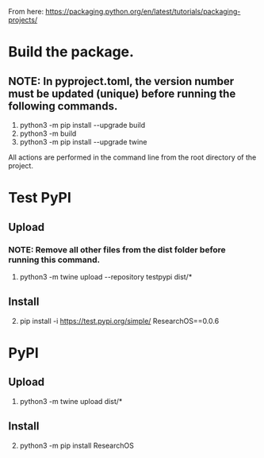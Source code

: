 From here: https://packaging.python.org/en/latest/tutorials/packaging-projects/
# Build the package.
## NOTE: In pyproject.toml, the version number must be updated (unique) before running the following commands.
1. python3 -m pip install --upgrade build
2. python3 -m build
3. python3 -m pip install --upgrade twine

All actions are performed in the command line from the root directory of the project.

# Test PyPI
## Upload
### NOTE: Remove all other files from the dist folder before running this command.
1. python3 -m twine upload --repository testpypi dist/*
## Install
<!-- 2. python3 -m pip install --index-url https://test.pypi.org/simple/ --no-deps ResearchOS -->
2. pip install -i https://test.pypi.org/simple/ ResearchOS==0.0.6

# PyPI
## Upload
1. python3 -m twine upload dist/*
## Install
2. python3 -m pip install ResearchOS